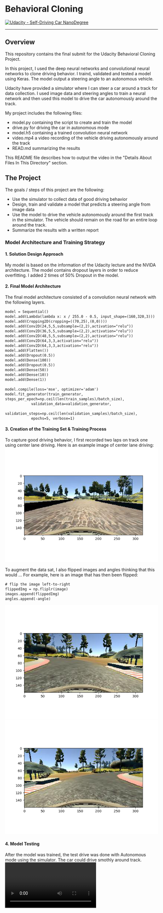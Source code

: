 # **Behavioral Cloning** 

[![Udacity - Self-Driving Car NanoDegree](https://s3.amazonaws.com/udacity-sdc/github/shield-carnd.svg)](http://www.udacity.com/drive)

---

[//]: # (Image References)

[image1]: ./examples/center_drive.png "Center Drive"
[image2]: ./examples/original_image.png "Normal Image"
[image3]: ./examples/flipped_image.png "Flipped Image"


Overview
---
This repository contains the final submit for the Udacity Behavioral Cloning Project.

In this project, I used the deep neural networks and convolutional neural networks to clone driving behavior. I traind, validated and tested a model using Keras. The model output a steering angle to an autonomous vehicle.

Udacity have provided a simulator where I can steer a car around a track for data collection. I used image data and steering angles to train a neural network and then used this model to drive the car autonomously around the track.

My project includes the following files:
* model.py containing the script to create and train the model
* drive.py for driving the car in autonomous mode
* model.h5 containing a trained convolution neural network 
* video.mp4 a video recording of the vehicle driving autonomously around the track
* READ.md summarizing the results

This README file describes how to output the video in the "Details About Files In This Directory" section.


The Project
---
The goals / steps of this project are the following:
* Use the simulator to collect data of good driving behavior 
* Design, train and validate a model that predicts a steering angle from image data
* Use the model to drive the vehicle autonomously around the first track in the simulator. The vehicle should remain on the road for an entire loop around the track.
* Summarize the results with a written report


### Model Architecture and Training Strategy

#### 1. Solution Design Approach

My model is based on the information of the Udacity lecture and the NVIDA architecture. The model contains dropout layers in order to reduce overfitting. I added 2 times of 50% Dropout in the model.

#### 2. Final Model Architecture

The final model architecture consisted of a convolution neural network with the following layers.

```
model = Sequential()
model.add(Lambda(lambda x: x / 255.0 - 0.5, input_shape=(160,320,3)))
model.add(Cropping2D(cropping=((70,25),(0,0))))
model.add(Conv2D(24,5,5,subsample=(2,2),activation="relu"))
model.add(Conv2D(36,5,5,subsample=(2,2),activation="relu"))
model.add(Conv2D(48,5,5,subsample=(2,2),activation="relu"))
model.add(Conv2D(64,3,3,activation="relu"))
model.add(Conv2D(64,3,3,activation="relu"))
model.add(Flatten())
model.add(Dropout(0.5))
model.add(Dense(100))
model.add(Dropout(0.5))
model.add(Dense(50))
model.add(Dense(10))
model.add(Dense(1))

model.compile(loss='mse', optimizer='adam')
model.fit_generator(train_generator, steps_per_epoch=np.ceil(len(train_samples)/batch_size),
            validation_data=validation_generator,
            validation_steps=np.ceil(len(validation_samples)/batch_size),
            epochs=5, verbose=1)
```
#### 3. Creation of the Training Set & Training Process

To capture good driving behavior, I first recorded two laps on track one using center lane driving. Here is an example image of center lane driving:
![alt text][image1]

To augment the data sat, I also flipped images and angles thinking that this would ... For example, here is an image that has then been flipped:
```
# flip the image left-to-right
flippedImg = np.fliplr(image)
images.append(flippedImg)
angles.append(-angle)
```
![alt text][image2]
![alt text][image3]

#### 4. Model Testing

After the model was trained, the test drive was done with Autonomous mode using the simulator. The car could drive smothly around track.
![Test Video File](https://github.com/Hyun5/CarND-Behavioral-Cloning-P3/blob/master/examples/video.mp4)




